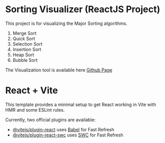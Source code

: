 # Sorting Visualizer  (ReactJS Project)

This project is for visualizing the Major Sorting algorithms.
1) Merge Sort
2) Quick Sort
3) Selection Sort
4) Insertion Sort
5) Heap Sort
6) Bubble Sort


The Visualization tool is available here [Github Page](https://mikkareem.github.io/sorting-visualizer-2)


# React + Vite

This template provides a minimal setup to get React working in Vite with HMR and some ESLint rules.

Currently, two official plugins are available:

- [@vitejs/plugin-react](https://github.com/vitejs/vite-plugin-react/blob/main/packages/plugin-react/README.md) uses [Babel](https://babeljs.io/) for Fast Refresh
- [@vitejs/plugin-react-swc](https://github.com/vitejs/vite-plugin-react-swc) uses [SWC](https://swc.rs/) for Fast Refresh
